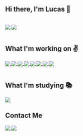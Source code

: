 ## Hi there, I'm Lucas 👋

<br>
<a href="https://github.com/luccasalcazar">
  <img align="center" src="https://github-readme-stats.vercel.app/api?username=luccasalcazar&theme=monokai&show_icons=true&line_height=20&include_all_commits=true" />
</a>
<a href="https://github.com/luccasalcazar">
  <img align="center" src="https://github-readme-stats.vercel.app/api/top-langs/?username=luccasalcazar&theme=monokai&layout=compact" />
</a>
<br>
<br>

## What I'm working on ✌

<a href="https://github.com/luccasalcazar">
  <img align="center" src="https://img.shields.io/badge/html5-%23E34F26.svg?style=for-the-badge&logo=html5&logoColor=white" />
<a href="https://github.com/luccasalcazar">
  <img align="center" src="https://img.shields.io/badge/css3-%231572B6.svg?style=for-the-badge&logo=css3&logoColor=white" />
</a>
<a href="https://github.com/luccasalcazar">
  <img align="center" src="https://img.shields.io/badge/javascript-%23323330.svg?style=for-the-badge&logo=javascript&logoColor=%white" />
</a>
<a href="https://github.com/luccasalcazar">
  <img align="center" src="https://img.shields.io/badge/typescript-%23007ACC.svg?style=for-the-badge&logo=typescript&logoColor=white" />
</a>
<a href="https://github.com/luccasalcazar">
  <img align="center" src="https://img.shields.io/badge/angular-%23DD0031.svg?style=for-the-badge&logo=angular&logoColor=white" />
</a>
<a href="https://github.com/luccasalcazar">
  <img align="center" src="https://img.shields.io/badge/bootstrap-%23563D7C.svg?style=for-the-badge&logo=bootstrap&logoColor=white" />
</a>
<a href="https://github.com/luccasalcazar">
  <img align="center" src="https://img.shields.io/badge/jquery-%230769AD.svg?style=for-the-badge&logo=jquery&logoColor=white" />
</a>
<a href="https://github.com/luccasalcazar">
  <img align="center" src="https://img.shields.io/badge/rxjs-%23B7178C.svg?style=for-the-badge&logo=reactivex&logoColor=white" />
</a>
<br>
<br>
  
## What I'm studying 📚
<a href="https://github.com/luccasalcazar">
  <img align="center" src="https://img.shields.io/badge/react-%2320232a.svg?style=for-the-badge&logo=react&logoColor=%2361DAFB" />
</a>
<br>
 
## Contact Me
  
<a href="https://instagram.com/luccasalcazar">
  <img align="center" src="https://img.shields.io/badge/luccasalcazar-%23E4405F.svg?style=for-the-badge&logo=Instagram&logoColor=white" />
</a>
<a href="https://www.linkedin.com/in/lucas-suguita-2232bb164/">
  <img align="center" src="https://img.shields.io/badge/linkedin-%230077B5.svg?style=for-the-badge&logo=linkedin&logoColor=white" />
</a>

<!--
**luccasalcazar/luccasalcazar** is a ✨ _special_ ✨ repository because its `README.md` (this file) appears on your GitHub profile.

Here are some ideas to get you started:

- 🔭 I’m currently working on ...
- 🌱 I’m currently learning ...
- 👯 I’m looking to collaborate on ...
- 🤔 I’m looking for help with ...
- 💬 Ask me about ...
- 📫 How to reach me: ...
- 😄 Pronouns: ...
- ⚡ Fun fact: ...
-->
